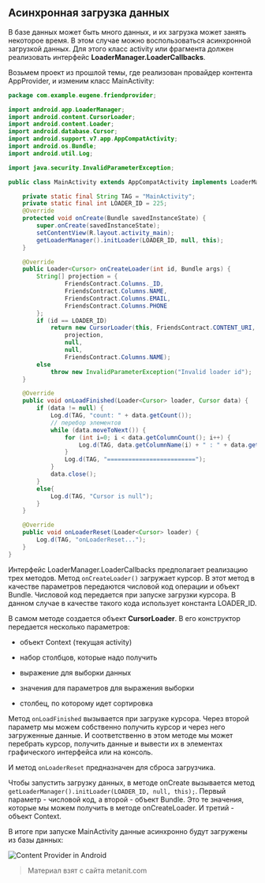 ## Асинхронная загрузка данных

В базе данных может быть много данных, и их загрузка может занять некоторое время. В этом случае можно воспользоваться асинхронной загрузкой данных. Для этого класс activity или фрагмента должен реализовать интерфейс **LoaderManager.LoaderCallbacks<Cursor>**.

Возьмем проект из прошлой темы, где реализован провайдер контента AppProvider, и изменим класс MainActivity:

```java
package com.example.eugene.friendprovider;

import android.app.LoaderManager;
import android.content.CursorLoader;
import android.content.Loader;
import android.database.Cursor;
import android.support.v7.app.AppCompatActivity;
import android.os.Bundle;
import android.util.Log;

import java.security.InvalidParameterException;

public class MainActivity extends AppCompatActivity implements LoaderManager.LoaderCallbacks<Cursor> {

    private static final String TAG = "MainActivity";
    private static final int LOADER_ID = 225;
    @Override
    protected void onCreate(Bundle savedInstanceState) {
        super.onCreate(savedInstanceState);
        setContentView(R.layout.activity_main);
        getLoaderManager().initLoader(LOADER_ID, null, this);
    }

    @Override
    public Loader<Cursor> onCreateLoader(int id, Bundle args) {
        String[] projection = {
                FriendsContract.Columns._ID,
                FriendsContract.Columns.NAME,
                FriendsContract.Columns.EMAIL,
                FriendsContract.Columns.PHONE
        };
        if (id == LOADER_ID)
            return new CursorLoader(this, FriendsContract.CONTENT_URI,
                projection,
                null,
                null,
                FriendsContract.Columns.NAME);
        else
            throw new InvalidParameterException("Invalid loader id");
    }

    @Override
    public void onLoadFinished(Loader<Cursor> loader, Cursor data) {
        if (data != null) {
            Log.d(TAG, "count: " + data.getCount());
            // перебор элементов
            while (data.moveToNext()) {
                for (int i=0; i < data.getColumnCount(); i++) {
                    Log.d(TAG, data.getColumnName(i) + " : " + data.getString(i));
                }
                Log.d(TAG, "=========================");
            }
            data.close();
        }
        else{
            Log.d(TAG, "Cursor is null");
        }
    }

    @Override
    public void onLoaderReset(Loader<Cursor> loader) {
        Log.d(TAG, "onLoaderReset...");
    }
}
```

Интерфейс LoaderManager.LoaderCallbacks<Cursor> предполагает реализацию трех методов. Метод `onCreateLoader()` загружает курсор. В этот метод в качестве параметров передаются числовой код операции и объект Bundle. Числовой код передается при запуске загрузки курсора. В данном случае в качестве такого кода использует константа LOADER_ID.

В самом методе создается объект **CursorLoader**. В его конструктор передается несколько параметров:

- объект Context (текущая activity)

- набор столбцов, которые надо получить

- выражение для выборки данных

- значения для параметров для выражения выборки

- столбец, по которому идет сортировка

Метод `onLoadFinished` вызывается при загрузке курсора. Через второй параметр мы можем собственно получить курсор и через него загруженные данные. И соответственно в этом методе мы может перебрать курсор, получить данные и вывести их в элементах графического интерфейса или на консоль.

И метод `onLoaderReset` предназначен для сброса загрузчика.

Чтобы запустить загрузку данных, в методе onCreate вызывается метод `getLoaderManager().initLoader(LOADER_ID, null, this);`. Первый параметр - числовой код, а второй - объект Bundle. Это те значения, которые мы можем получить в методе onCreateLoader. И третий - объект Context.

В итоге при запуске MainActivity данные асинхронно будут загружены из базы данных:

![Content Provider in Android](https://metanit.com/java/android/pics/contentprovider1.png)


> Материал взят с сайта metanit.com